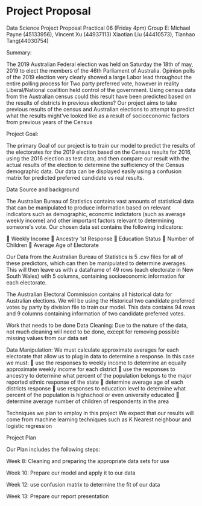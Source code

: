 Project Proposal
===
    
Data Science Project Proposal
Practical 06 (Friday 4pm) Group E:
Michael Payne (45133956), Vincent Xu (44937113)
Xiaotian Liu (44410573), Tianhao Tang(44030754)

Summary:

The 2019 Australian Federal election was held on Saturday the 18th of may, 2019 to elect the members of the 46th Parliament of Australia. Opinion polls of the 2019 election very clearly showed a large Labor lead throughout the entire polling process for Two party preferred vote, however in reality Liberal/National coalition held control of the government. Using census data from the Australian census could this result have been predicted based on the results of districts in previous elections? Our project aims to take previous results of the census and Australian elections to attempt to predict what the results might've looked like as a result of socioeconomic factors from previous years of the Census

Project Goal:

The primary Goal of our project is to train our model to predict the results of the electorates for the 2019 election based on the Census results for 2016, using the 2016 election as test data, and then compare our result with the actual results of the election to determine the sufficiency of the Census demographic data. Our data can be displayed easily using a confusion matrix for predicted preferred candidate vs real results.

Data Source and background

The Australian Bureau of Statistics contains vast amounts of statistical data that can be manipulated to produce information based on relevant indicators such as demographic, economic indictators (such as average weekly income) and other important factors relevant to determining someone's vote. Our chosen data set contains the following indicators:

	Weekly Income
	Ancestry 1st Response 
	Education Status
	Number of Children
	Average Age of Electorate 

Our Data from the Australian Bureau of Statistics is 5 .csv files for all of these predictors, which can then be manipulated to determine averages. This will then leave us with a dataframe of 49 rows (each electorate in New South Wales) with 5 columns, containing socioeconomic information for each electorate.

The Australian Electoral Commission contains all historical data for Australian elections. We will be using the Historical two candidate preferred votes by party by division file to train our model. This data contains 94 rows and 9 columns containing information of two candidate preferred votes.


Work that needs to be done
Data Cleaning:
Due to the nature of the data, not much cleaning will need to be done, except for removing possible missing values from our data set

Data Manipulation:
We must calculate approximate averages for each electorate that allow us to plug in data to determine a response. In this case we must:
	use the responses to weekly income to determine an equally approximate weekly income for each district
	use the responses to ancestry to determine what percent of the population belongs to the major reported ethnic response of the state
	determine average age of each districts response
	use responses to education level to determine what percent of the population is highschool or even university educated
	determine average number of children of respondents in the area

Techniques we plan to employ in this project
We expect that our results will come from machine learning techniques such as K Nearest neighbour and logistic regression

Project Plan

Our Plan includes the following steps:

Week 8: Cleaning and preparing the appropriate data sets for use

Week 10: Prepare our model and apply it to our data

Week 12: use confusion matrix to determine the fit of our data

Week 13: Prepare our report presentation



